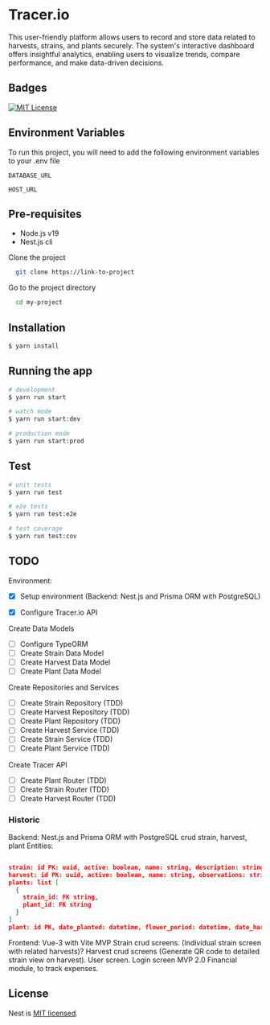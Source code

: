 
# Tracer.io

This user-friendly platform allows users to record and store data related to harvests, strains, and plants securely. The system's interactive dashboard offers insightful analytics, enabling users to visualize trends, compare performance, and make data-driven decisions.


## Badges

[![MIT License](https://img.shields.io/badge/License-MIT-green.svg)](https://choosealicense.com/licenses/mit/)



## Environment Variables

To run this project, you will need to add the following environment variables to your .env file

`DATABASE_URL`

`HOST_URL`

## Pre-requisites

- Node.js v19
- Nest.js cli

Clone the project

```bash
  git clone https://link-to-project
```

Go to the project directory

```bash
  cd my-project
```

## Installation

```bash
$ yarn install
```

## Running the app

```bash
# development
$ yarn run start

# watch mode
$ yarn run start:dev

# production mode
$ yarn run start:prod
```

## Test

```bash
# unit tests
$ yarn run test

# e2e tests
$ yarn run test:e2e

# test coverage
$ yarn run test:cov
```

## TODO

Environment:

- [x] Setup environment (Backend: Nest.js and Prisma ORM with PostgreSQL)

- [X] Configure Tracer.io API

Create Data Models

- [ ] Configure TypeORM
- [ ] Create Strain Data Model
- [ ] Create Harvest Data Model
- [ ] Create Plant Data Model

Create Repositories and Services

- [ ] Create Strain Repository (TDD)
- [ ] Create Harvest Repository (TDD)
- [ ] Create Plant Repository (TDD)
- [ ] Create Harvest Service (TDD)
- [ ] Create Strain Service (TDD)
- [ ] Create Plant Service (TDD)

Create Tracer API

- [ ] Create Plant Router (TDD)
- [ ] Create Strain Router (TDD)
- [ ] Create Harvest Router (TDD)

### Historic

Backend: Nest.js and Prisma ORM with PostgreSQL
crud strain, harvest, plant
Entities:

```JSON

strain: id PK: uuid, active: boolean, name: string, description: string, origin: string, genetic_origin: string, created: datetime, updated: datetime, deleted: datetime.
harvest: id PK: uuid, active: boolean, name: string, observations: string, created: datetime, updated: datetime,
plants: list [
  {
    strain_id: FK string,
    plant_id: FK string
  }
]
plant: id PK, date_planted: datetime, flower_period: datetime, date_harvest: datetime, date_stored: datetime, plants_qty: integer, products: array

```

Frontend: Vue-3 with Vite
MVP
Strain crud screens. (Individual strain screen with related harvests)?
Harvest crud screens (Generate QR code to detailed strain view on harvest).
User screen.
Login screen
MVP 2.0
Financial module, to track expenses.

## License

Nest is [MIT licensed](LICENSE).

